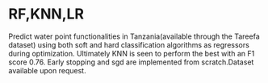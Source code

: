 # RF,KNN,LR
Predict water point functionalities in Tanzania(available through the Tareefa dataset) using both soft and hard classification algorithms as regressors during optimization. Ultimately KNN is seen to perform the best with an F1 score 0.76.
Early stopping and sgd are implemented from scratch.Dataset available upon request.
